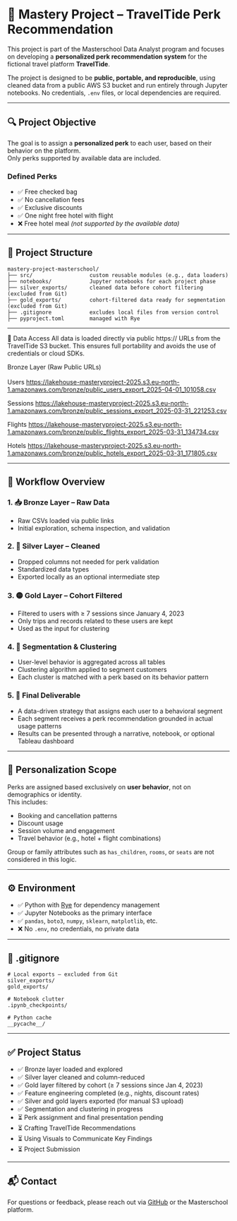 # 🧠 Mastery Project – TravelTide Perk Recommendation

This project is part of the Masterschool Data Analyst program and focuses on developing a **personalized perk recommendation system** for the fictional travel platform **TravelTide**.

The project is designed to be **public, portable, and reproducible**, using cleaned data from a public AWS S3 bucket and run entirely through Jupyter notebooks. No credentials, `.env` files, or local dependencies are required.

---

## 🔍 Project Objective

The goal is to assign a **personalized perk** to each user, based on their behavior on the platform.  
Only perks supported by available data are included.

### Defined Perks

- ✅ Free checked bag  
- ✅ No cancellation fees  
- ✅ Exclusive discounts  
- ✅ One night free hotel with flight  
- ❌ Free hotel meal *(not supported by the available data)*

---

## 🧱 Project Structure

```
mastery-project-masterschool/
├── src/                  custom reusable modules (e.g., data loaders)
├── notebooks/            Jupyter notebooks for each project phase
├── silver_exports/       cleaned data before cohort filtering (excluded from Git)
├── gold_exports/         cohort-filtered data ready for segmentation (excluded from Git)
├── .gitignore            excludes local files from version control
├── pyproject.toml        managed with Rye
```

---

💾 Data Access
All data is loaded directly via public https:// URLs from the TravelTide S3 bucket.
This ensures full portability and avoids the use of credentials or cloud SDKs.

Bronze Layer (Raw Public URLs)<br>
<br>
Users
https://lakehouse-masteryproject-2025.s3.eu-north-1.amazonaws.com/bronze/public_users_export_2025-04-01_101058.csv

Sessions
https://lakehouse-masteryproject-2025.s3.eu-north-1.amazonaws.com/bronze/public_sessions_export_2025-03-31_221253.csv

Flights
https://lakehouse-masteryproject-2025.s3.eu-north-1.amazonaws.com/bronze/public_flights_export_2025-03-31_134734.csv

Hotels
https://lakehouse-masteryproject-2025.s3.eu-north-1.amazonaws.com/bronze/public_hotels_export_2025-03-31_171805.csv

---

## 🔄 Workflow Overview

### 1. 📥 Bronze Layer – Raw Data  
- Raw CSVs loaded via public links  
- Initial exploration, schema inspection, and validation

### 2. 🧹 Silver Layer – Cleaned  
- Dropped columns not needed for perk validation  
- Standardized data types  
- Exported locally as an optional intermediate step

### 3. 🟡 Gold Layer – Cohort Filtered  
- Filtered to users with ≥ 7 sessions since January 4, 2023  
- Only trips and records related to these users are kept  
- Used as the input for clustering

### 4. 👥 Segmentation & Clustering  
- User-level behavior is aggregated across all tables  
- Clustering algorithm applied to segment customers  
- Each cluster is matched with a perk based on its behavior pattern
  
### 5. 🎯 Final Deliverable
- A data-driven strategy that assigns each user to a behavioral segment
- Each segment receives a perk recommendation grounded in actual usage patterns
- Results can be presented through a narrative, notebook, or optional Tableau dashboard

---

## 🧠 Personalization Scope

Perks are assigned based exclusively on **user behavior**, not on demographics or identity.  
This includes:

- Booking and cancellation patterns  
- Discount usage  
- Session volume and engagement  
- Travel behavior (e.g., hotel + flight combinations)

Group or family attributes such as `has_children`, `rooms`, or `seats` are not considered in this logic.

---

## ⚙️ Environment

- ✅ Python with [Rye](https://rye-up.com/) for dependency management  
- ✅ Jupyter Notebooks as the primary interface  
- ✅ `pandas`, `boto3`, `numpy`, `sklearn`, `matplotlib`, etc.  
- ❌ No `.env`, no credentials, no private data

---

## 📁 .gitignore

```
# Local exports – excluded from Git
silver_exports/
gold_exports/

# Notebook clutter
.ipynb_checkpoints/

# Python cache
__pycache__/
```

---

## ✅ Project Status

- ✅ Bronze layer loaded and explored  
- ✅ Silver layer cleaned and column-reduced  
- ✅ Gold layer filtered by cohort (≥ 7 sessions since Jan 4, 2023)  
- ✅ Feature engineering completed (e.g., nights, discount rates)  
- ✅ Silver and gold layers exported (for manual S3 upload)  
- ✅ Segmentation and clustering in progress  
- ⏳ Perk assignment and final presentation pending
- ⏳ Crafting TravelTide Recommendations
- ⏳ Using Visuals to Communicate Key Findings
- ⏳ Project Submission

---

## 📬 Contact

For questions or feedback, please reach out via [GitHub](https://github.com/KonstantinData) or the Masterschool platform.
